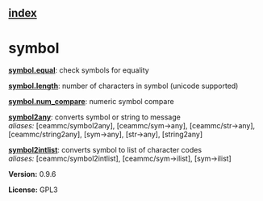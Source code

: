 [index](index.html) 
---

# symbol




[**symbol.equal**](symbol.equal.html): check symbols for equality 

[**symbol.length**](symbol.length.html): number of characters in symbol (unicode supported) 

[**symbol.num_compare**](symbol.num_compare.html): numeric symbol compare 

[**symbol2any**](symbol2any.html): converts symbol or string to message <br>
_aliases:_ \[ceammc/symbol2any\], \[ceammc/sym-&gt;any\], \[ceammc/str-&gt;any\], \[ceammc/string2any\], \[sym-&gt;any\], \[str-&gt;any\], \[string2any\]


[**symbol2intlist**](symbol2intlist.html): converts symbol to list of character codes <br>
_aliases:_ \[ceammc/symbol2intlist\], \[ceammc/sym-&gt;ilist\], \[sym-&gt;ilist\]



**Version:** 0.9.6

**License:** GPL3
